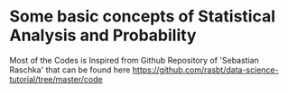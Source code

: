 # Some basic concepts of Statistical Analysis and Probability

Most of the Codes is Inspired from Github Repository of 'Sebastian Raschka' that can be found 
here https://github.com/rasbt/data-science-tutorial/tree/master/code
